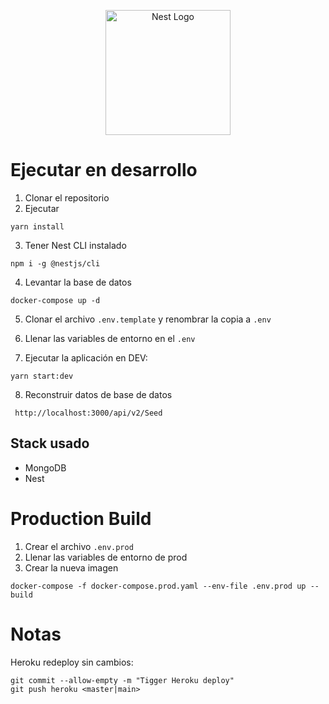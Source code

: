 <p align="center">
  <a href="http://nestjs.com/" target="blank"><img src="https://nestjs.com/img/logo-small.svg" width="200" alt="Nest Logo" /></a>
</p>

# Ejecutar en desarrollo

1. Clonar el repositorio
2. Ejecutar
```
yarn install
```
3.  Tener Nest CLI instalado

```
npm i -g @nestjs/cli
```

4. Levantar la base de datos

```
docker-compose up -d

```


5. Clonar el archivo ```.env.template``` y renombrar la copia a ```.env```


6. Llenar las variables de entorno en el ```.env```



7. Ejecutar la aplicación en DEV:

```
yarn start:dev
```

8. Reconstruir datos de base de datos

```
 http://localhost:3000/api/v2/Seed

```
## Stack usado
* MongoDB
* Nest


# Production Build
1. Crear el archivo ```.env.prod```
2. Llenar las variables de entorno de prod
3. Crear la nueva imagen
```
docker-compose -f docker-compose.prod.yaml --env-file .env.prod up --build
```



# Notas
Heroku redeploy sin cambios:
```
git commit --allow-empty -m "Tigger Heroku deploy"
git push heroku <master|main>
```